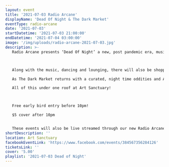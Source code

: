 ```yaml
---
layout: event
title: '2021-07-03 Radio Arcane'
displayName: 'Dead Of Night & The Dark Market'
eventType: radio-arcane
date: '2021-07-03'
startDatetime: '2021-07-03 21:00:00'
endDatetime: '2021-07-04 03:00:00'
image: '/img/uploads/radio-arcane-2021-07-03.jpg'
description: >-
   Radio Arcane presents ‘Dead Of Night’ a new, post pandemic era, music and dance night focused on Dark Eclectic Music such as Gothic, Darkwave, Post-Punk, Industrial, EBM, Coldwave, Synthwave, Synthpop, New Wave, Minimal, New Romantic and other related genres.



   Along with the music, dancing and lounging, there will also be shopping!

   As The Dark Market returns with a curated, night time oddities and Art Market!

   All of this under one roof at Art Sanctuary!



   Free early bird entry before 10pm!

   $5 cover after 10pm


   These events will also be live streamed through our new Radio Arcane TV Twitch channel! https://www.twitch.tv/radio_arcane_tv
shortDescription: ''
location: Art Sanctuary
facebookEventLink: 'https://www.facebook.com/events/384567356284126'
ticketsLink: ''
cover: '5.00'
playlist: '2021-07-03 Dead of Night'
---
```

